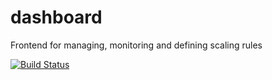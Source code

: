 # dashboard
Frontend for managing, monitoring and defining scaling rules

[![Build Status](https://travis-ci.org/msstack/dashboard.svg?branch=master)](https://travis-ci.org/msstack/dashboard)
